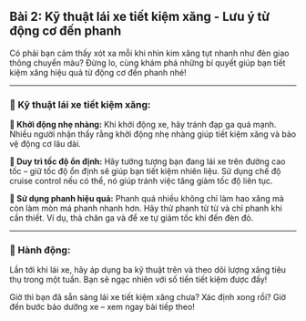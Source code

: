 ## Bài 2: Kỹ thuật lái xe tiết kiệm xăng - Lưu ý từ động cơ đến phanh

Có phải bạn cảm thấy xót xa mỗi khi nhìn kim xăng tụt nhanh như đèn giao thông chuyển màu? Đừng lo, cùng khám phá những bí quyết giúp bạn tiết kiệm xăng hiệu quả từ động cơ đến phanh nhé!

---

### 📌 Kỹ thuật lái xe tiết kiệm xăng:

**🔹 Khởi động nhẹ nhàng:**
Khi khởi động xe, hãy tránh đạp ga quá mạnh. Nhiều người nhận thấy rằng khởi động nhẹ nhàng giúp tiết kiệm xăng và bảo vệ động cơ lâu dài.

**🔹 Duy trì tốc độ ổn định:**
Hãy tưởng tượng bạn đang lái xe trên đường cao tốc – giữ tốc độ ổn định sẽ giúp bạn tiết kiệm nhiên liệu. Sử dụng chế độ cruise control nếu có thể, nó giúp tránh việc tăng giảm tốc độ liên tục.

**🔹 Sử dụng phanh hiệu quả:**
Phanh quá nhiều không chỉ làm hao xăng mà còn làm mòn má phanh nhanh hơn. Hãy thử phanh từ từ và chỉ phanh khi cần thiết. Ví dụ, thả chân ga và để xe tự giảm tốc khi đến đèn đỏ.

---

### 🚀 Hành động:

Lần tới khi lái xe, hãy áp dụng ba kỹ thuật trên và theo dõi lượng xăng tiêu thụ trong một tuần. Bạn sẽ ngạc nhiên với số tiền tiết kiệm được đấy!

Giờ thì bạn đã sẵn sàng lái xe tiết kiệm xăng chưa? Xác định xong rồi? Giờ đến bước bảo dưỡng xe – xem ngay bài tiếp theo!